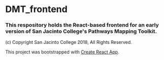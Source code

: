 # DMT_frontend

### This respository holds the React-based frontend for an early version of San Jacinto College's Pathways Mapping Toolkit.


(c) Copyright San Jacinto College 2018, All Rights Reserved.

This project was bootstrapped with [Create React App](https://github.com/facebookincubator/create-react-app).

